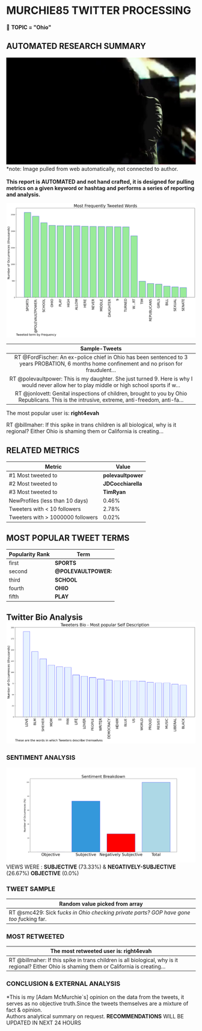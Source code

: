 # MURCHIE85 TWITTER PROCESSING 
&#x1F34E; **TOPIC = "Ohio"**

## AUTOMATED RESEARCH SUMMARY

![image](assets/2022-06-05hashtagImage.png)*note: Image pulled from web automatically, not connected to author.
<br></br>
<b> This report is AUTOMATED and not hand crafted, it is designed for pulling metrics on a given keyword or hashtag and performs a series of reporting and analysis.</b>



![image](assets/2022-06-05TWEETS.png)



|                **Sample-Tweets**        |
| :-------------: |
| RT @FordFischer: An ex-police chief in Ohio has been sentenced to 3 years PROBATION, 6 months home confinement and no prison for fraudulent… |
| RT @polevaultpower: This is my daughter. She just turned 9. Here is why I would never allow her to play middle or high school sports if w… |
| RT @jonlovett: Genital inspections of children, brought to you by Ohio Republicans. This is the intrusive, extreme, anti-freedom, anti-fa… |

The most popular user is: **right4evah**
<div class="alert alert-block alert-danger"> RT @billmaher: If this spike in trans children is all biological, why is it regional? Either Ohio is shaming them or California is creating…</div>

## RELATED METRICS<br>
| Metric | Value |
| ------------- | ------------- |
| #1 Most tweeted to  | **polevaultpower** |
| #2 Most tweeted to  | **JDCocchiarella** |
| #3 Most tweeted to  | **TimRyan** |
| NewProfiles (less than 10 days) | 0.46%  |
| Tweeters with < 10 followers  | 2.78%|
| Tweeters with > 1000000 followers  | 0.02%  |



## MOST POPULAR TWEET TERMS 


| Popularity Rank  | Term |
| ------------- | ------------- |
| first  | **SPORTS**  |
| second  | **@POLEVAULTPOWER:**  |
| third  | **SCHOOL** |
| fourth  | **OHIO**  |
| fifth  | **PLAY**  |


## Twitter Bio Analysis![image](assets/2022-06-05BIO.png)
### SENTIMENT ANALYSIS
![image](assets/2022-06-05sentiment.png)
VIEWS WERE : **SUBJECTIVE**  (73.33%) & **NEGATIVELY-SUBJECTIVE** (26.67%) **OBJECTIVE** (0.0%)

### TWEET SAMPLE 
| Random value picked from array |
| ------------- |
|RT @smc429: Sick f*ucks in Ohio checking private parts? GOP have gone too f*ucking far. |

### MOST RETWEETED 

| The most retweeted user is: **right4evah**  |
| ------------- |
| RT @billmaher: If this spike in trans children is all biological, why is it regional? Either Ohio is shaming them or California is creating… |

### CONCLUSION & EXTERNAL ANALYSIS

*This is my [Adam McMurchie`s] opinion on the data from the tweets, it serves as no objective truth.Since the tweets themselves are a mixture of fact & opinion.<br>
Authors analytical summary on request.
**RECOMMENDATIONS** WILL BE UPDATED IN NEXT  24 HOURS <br>